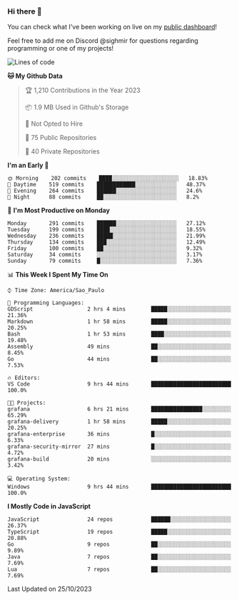 ### Hi there 👋

<!--
**guicaulada/guicaulada** is a ✨ _special_ ✨ repository because its `README.md` (this file) appears on your GitHub profile.

Here are some ideas to get you started:

- 🔭 I’m currently working on ...
- 🌱 I’m currently learning ...
- 👯 I’m looking to collaborate on ...
- 🤔 I’m looking for help with ...
- 💬 Ask me about ...
- 📫 How to reach me: ...
- 😄 Pronouns: ...
- ⚡ Fun fact: ...
-->

You can check what I've been working on live on my [public dashboard](https://guicaulada.grafana.net/public-dashboards/7b7f644500ec4e6cb5d7a4e7b5ed0dab)!

Feel free to add me on Discord @sighmir for questions regarding programming or one of my projects!

<!--START_SECTION:waka-->
![Lines of code](https://img.shields.io/badge/From%20Hello%20World%20I%27ve%20Written-18.5%20million%20lines%20of%20code-blue)

**🐱 My Github Data** 

> 🏆 1,210 Contributions in the Year 2023
 > 
> 📦 1.9 MB Used in Github's Storage 
 > 
> 🚫 Not Opted to Hire
 > 
> 📜 75 Public Repositories 
 > 
> 🔑 40 Private Repositories  
 > 
**I'm an Early 🐤** 

```text
🌞 Morning    202 commits    ████░░░░░░░░░░░░░░░░░░░░░   18.83% 
🌆 Daytime    519 commits    ████████████░░░░░░░░░░░░░   48.37% 
🌃 Evening    264 commits    ██████░░░░░░░░░░░░░░░░░░░   24.6% 
🌙 Night      88 commits     ██░░░░░░░░░░░░░░░░░░░░░░░   8.2%

```
📅 **I'm Most Productive on Monday** 

```text
Monday       291 commits    ██████░░░░░░░░░░░░░░░░░░░   27.12% 
Tuesday      199 commits    ████░░░░░░░░░░░░░░░░░░░░░   18.55% 
Wednesday    236 commits    █████░░░░░░░░░░░░░░░░░░░░   21.99% 
Thursday     134 commits    ███░░░░░░░░░░░░░░░░░░░░░░   12.49% 
Friday       100 commits    ██░░░░░░░░░░░░░░░░░░░░░░░   9.32% 
Saturday     34 commits     ░░░░░░░░░░░░░░░░░░░░░░░░░   3.17% 
Sunday       79 commits     █░░░░░░░░░░░░░░░░░░░░░░░░   7.36%

```


📊 **This Week I Spent My Time On** 

```text
⌚︎ Time Zone: America/Sao_Paulo

💬 Programming Languages: 
GDScript                 2 hrs 4 mins        █████░░░░░░░░░░░░░░░░░░░░   21.36% 
Markdown                 1 hr 58 mins        █████░░░░░░░░░░░░░░░░░░░░   20.25% 
Bash                     1 hr 53 mins        ████░░░░░░░░░░░░░░░░░░░░░   19.48% 
Assembly                 49 mins             ██░░░░░░░░░░░░░░░░░░░░░░░   8.45% 
Go                       44 mins             ██░░░░░░░░░░░░░░░░░░░░░░░   7.53%

🔥 Editors: 
VS Code                  9 hrs 44 mins       █████████████████████████   100.0%

🐱‍💻 Projects: 
grafana                  6 hrs 21 mins       ████████████████░░░░░░░░░   65.29% 
grafana-delivery         1 hr 58 mins        █████░░░░░░░░░░░░░░░░░░░░   20.25% 
grafana-enterprise       36 mins             █░░░░░░░░░░░░░░░░░░░░░░░░   6.33% 
grafana-security-mirror  27 mins             █░░░░░░░░░░░░░░░░░░░░░░░░   4.72% 
grafana-build            20 mins             ░░░░░░░░░░░░░░░░░░░░░░░░░   3.42%

💻 Operating System: 
Windows                  9 hrs 44 mins       █████████████████████████   100.0%

```

**I Mostly Code in JavaScript** 

```text
JavaScript               24 repos            ██████░░░░░░░░░░░░░░░░░░░   26.37% 
TypeScript               19 repos            █████░░░░░░░░░░░░░░░░░░░░   20.88% 
Go                       9 repos             ██░░░░░░░░░░░░░░░░░░░░░░░   9.89% 
Java                     7 repos             ██░░░░░░░░░░░░░░░░░░░░░░░   7.69% 
Lua                      7 repos             ██░░░░░░░░░░░░░░░░░░░░░░░   7.69%

```



 Last Updated on 25/10/2023
<!--END_SECTION:waka-->

